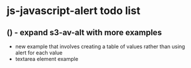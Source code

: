 # js-javascript-alert todo list

## () - expand s3-av-alt with more examples
* new example that involves creating a table of values rather than using alert for each value
* textarea element example

